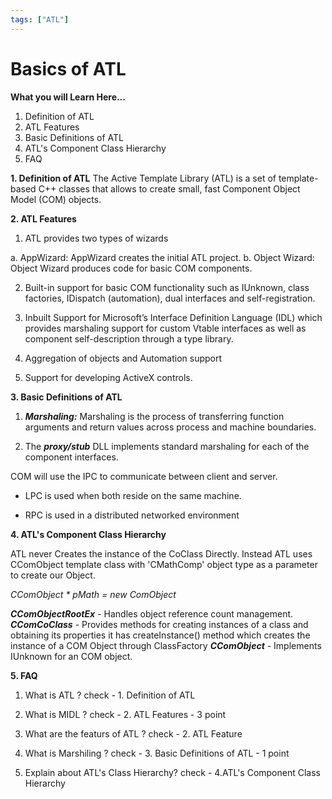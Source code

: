 ```yaml
---
tags: ["ATL"]
---
```


# Basics of ATL
<!--markdownlint-disable MD013 MD029 MD036 MD024 MD033 MD040 MD042 MD001 MD051 MD025 MD052-->

**What you will Learn Here…**

1. Definition of ATL
2. ATL Features
3. Basic Definitions of ATL
4. ATL's Component Class Hierarchy
5. FAQ

**1. Definition of ATL** The Active Template Library (ATL) is a set of template-based C++ classes that allows to create small, fast Component Object Model (COM) objects.

**2. ATL Features**

1. ATL provides two types of wizards

a. AppWizard: AppWizard creates the initial ATL project.
b. Object Wizard: Object Wizard produces code for basic COM components.

2. Built-in support for basic COM functionality such as IUnknown, class factories, IDispatch (automation), dual interfaces and self-registration.

3. Inbuilt Support for Microsoft’s Interface Definition Language (IDL) which provides marshaling support for custom Vtable interfaces as well as component self-description through a type library.

4. Aggregation of objects and Automation support

5. Support for developing ActiveX controls.

**3. Basic Definitions of ATL**

1. _**Marshaling:**_ Marshaling is the process of transferring function arguments and return values across process and machine boundaries.

2. The **_proxy/stub_** DLL implements standard marshaling for each of the component interfaces.

COM will use the IPC to communicate between client and server.

- LPC is used when both reside on the same machine.

- RPC is used in a distributed networked environment

**4. ATL's Component Class Hierarchy**

ATL never Creates the instance of the CoClass Directly. Instead ATL uses CComObject template class with 'CMathComp' object type as a parameter to create our Object.

_CComObject \* pMath = new ComObject_

**_CComObjectRootEx_** - Handles object reference count management. _**CComCoClass**_ - Provides methods for creating instances of a class and obtaining its properties it has createInstance() method which creates the instance of a COM Object through ClassFactory _**CComObject**_ - Implements IUnknown for an COM object.

**5. FAQ**

1. What is ATL ? check - 1. Definition of ATL

2. What is MIDL ? check - 2. ATL Features - 3 point

3. What are the featurs of ATL ? check - 2. ATL Feature

4. What is Marshiling ? check - 3. Basic Definitions of ATL - 1 point

5. Explain about ATL's Class Hierarchy? check - 4.ATL's Component Class Hierarchy
